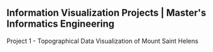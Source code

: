 ## Information Visualization Projects | Master's Informatics Engineering

Project 1 - Topographical Data Visualization of Mount Saint Helens
